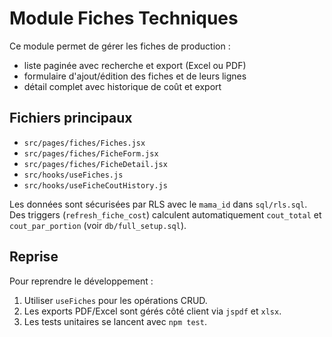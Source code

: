# Module Fiches Techniques

Ce module permet de gérer les fiches de production :

- liste paginée avec recherche et export (Excel ou PDF)
- formulaire d'ajout/édition des fiches et de leurs lignes
- détail complet avec historique de coût et export

## Fichiers principaux
- `src/pages/fiches/Fiches.jsx`
- `src/pages/fiches/FicheForm.jsx`
- `src/pages/fiches/FicheDetail.jsx`
- `src/hooks/useFiches.js`
- `src/hooks/useFicheCoutHistory.js`

Les données sont sécurisées par RLS avec le `mama_id` dans `sql/rls.sql`.
Des triggers (`refresh_fiche_cost`) calculent automatiquement `cout_total` et `cout_par_portion` (voir `db/full_setup.sql`).

## Reprise
Pour reprendre le développement :
1. Utiliser `useFiches` pour les opérations CRUD.
2. Les exports PDF/Excel sont gérés côté client via `jspdf` et `xlsx`.
3. Les tests unitaires se lancent avec `npm test`.
